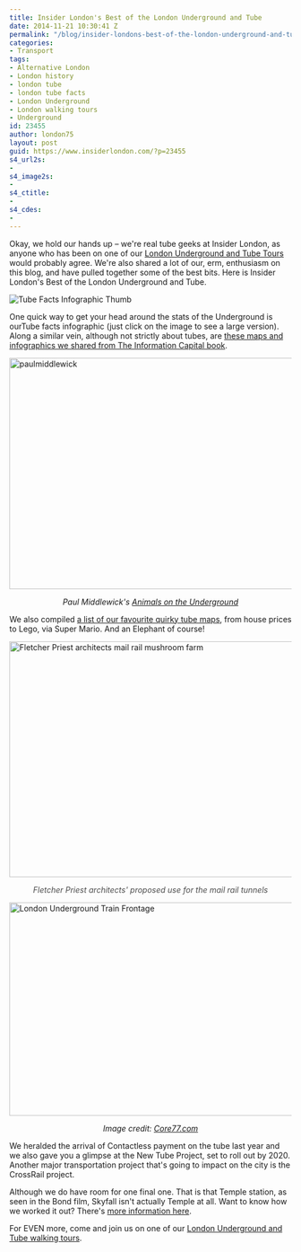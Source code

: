 ```yaml
---
title: Insider London's Best of the London Underground and Tube
date: 2014-11-21 10:30:41 Z
permalink: "/blog/insider-londons-best-of-the-london-underground-and-tube/"
categories:
- Transport
tags:
- Alternative London
- London history
- london tube
- london tube facts
- London Underground
- London walking tours
- Underground
id: 23455
author: london75
layout: post
guid: https://www.insiderlondon.com/?p=23455
s4_url2s:
-
s4_image2s:
-
s4_ctitle:
-
s4_cdes:
-
---
```


Okay, we hold our hands up &#8211; we're real tube geeks at Insider London, as anyone who has been on one of our <a href="https://www.insiderlondon.com/london/educational-tours/london-underground-and-tube-tour/" target="_blank">London Underground and Tube Tours</a> would probably agree. We're also shared a lot of our, erm, enthusiasm on this blog, and have pulled together some of the best bits. Here is Insider London's Best of the London Underground and Tube.

<img src="/wp-content/uploads/2014/02/Tube-Facts-Infographic-Thumb.jpg" alt="Tube Facts Infographic Thumb" />

One quick way to get your head around the stats of the Underground is ourTube facts infographic</a> (just click on the image to see a large version). Along a similar vein, although not strictly about tubes, are <a href="/blog/london-the-information-project-infographics-that-will-change-the-way-you-view-the-city/" target="_blank">these maps and infographics we shared from The Information Capital book</a>.

<img class="aligncenter wp-image-7670 size-full" src="/wp-content/uploads/2013/09/paulmiddlewick.png" alt="paulmiddlewick" width="569" height="412" />

<p style="text-align: center;">
  <em>Paul Middlewick's <a href="http://www.animalsontheunderground.com/" target="_blank">Animals on the Underground</a></em>
</p>

We also compiled <a href="/blog/quirky-tube-maps/" target="_blank">a list of our favourite quirky tube maps</a>, from house prices to Lego, via Super Mario. And an Elephant of course!

<img class="aligncenter wp-image-23460 size-full" src="/wp-content/uploads/2014/11/Fletcher-Priest-architects.jpg" alt="Fletcher Priest architects mail rail mushroom farm" width="569" height="420" />

<p style="text-align: center;">
  <em><span style="color: #4d4d4d;">Fletcher Priest architects' proposed use for the mail rail tunnels</span></em>
</p>

<img class="aligncenter wp-image-23031 size-full" src="/wp-content/uploads/2014/10/NewTubeforLondon_OnPlatform1.jpg" alt="London Underground Train Frontage" width="569" height="380" />

<p style="text-align: center;">
  <em>Image credit: <a href="http://www.core77.com/" target="_blank">Core77.com</a></em>
</p>

We heralded the arrival of Contactless payment on the tube last year and we also gave you a glimpse at the New Tube Project, set to roll out by 2020. Another major transportation project that's going to impact on the city is the CrossRail project.

Although we do have room for one final one. That is that Temple station, as seen in the Bond film, Skyfall isn't actually Temple at all. Want to know how we worked it out? There's <a href="/blog/james-bond-skyfall-london-underground-chase/" target="_blank">more information here</a>.

For EVEN more, come and join us on one of our <a href="https://www.insiderlondon.com/london/educational-tours/london-underground-and-tube-tour/" target="_blank">London Underground and Tube walking tours</a>.
